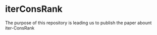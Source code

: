 # iterConsRank

The purpose of this repository is leading us to publish the paper abount iter-ConsRank
